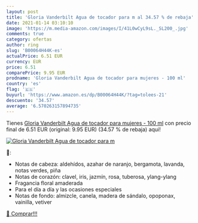 ```yaml
---
layout: post
title: 'Gloria Vanderbilt Agua de tocador para m al 34.57 % de rebaja'
date: 2021-01-14 03:10:10
image: 'https://m.media-amazon.com/images/I/41L0wCyL9sL._SL200_.jpg'
comments: true
category: ofertas
author: ring
slug: 'B00064H44K-es'
actualPrice: 6.51 EUR
currency: EUR
price: 6.51
comparePrice: 9.95 EUR
prodname: 'Gloria Vanderbilt Agua de tocador para mujeres - 100 ml'
country: 'es'
flag: '🇪🇸'
buyurl: 'https://www.amazon.es/dp/B00064H44K/?tag=tolees-21'
descuento: '34.57'
average: '6.570263157894735'
---
```


Tienes [Gloria Vanderbilt Agua de tocador para mujeres - 100 ml](https://www.amazon.es/dp/B00064H44K/?tag=tolees-21) con precio final de  6.51 EUR (original: 9.95 EUR) (34.57 %  de rebaja) aqui!

[![Gloria Vanderbilt Agua de tocador para m](https://m.media-amazon.com/images/I/41L0wCyL9sL._SL200_.jpg)](https://www.amazon.es/dp/B00064H44K/?tag=tolees-21)

🔎:

- Notas de cabeza: aldehídos, azahar de naranjo, bergamota, lavanda, notas verdes, piña
- Notas de corazón: clavel, iris, jazmín, rosa, tuberosa, ylang-ylang
- Fragancia floral amaderada
- Para el día a día y las ocasiones especiales
- Notas de fondo: almizcle, canela, madera de sándalo, opoponax, vainilla, vetiver

[🛒 Comprar!!!](https://www.amazon.es/dp/B00064H44K/?tag=tolees-21)
